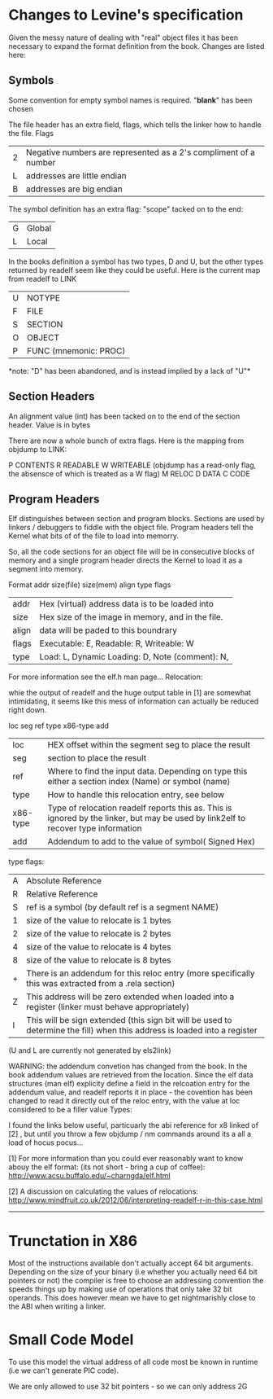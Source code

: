Changes to Levine's specification
=================================
Given the messy nature of dealing with "real" object files it has been necessary to expand the format definition from the book. Changes are listed here:

Symbols
--------
Some convention for empty symbol names is required. "__blank__" has been chosen

The file header has an extra field, flags,  which tells the linker how to handle the file. Flags
<table>
<tr><td> 2 </td> <td>  Negative numbers are represented as a 2's compliment of a number </td> </tr>
<tr><td> L </td> <td>  addresses are little endian </td> </tr>
<tr><td> B </td> <td>  addresses are big endian </td> </tr>
</table>

The symbol definition has an extra flag: "scope" tacked on to the end:
<table>
<tr><td> G </td> <td>  Global </td> </tr>
<tr><td> L </td> <td>  Local  </td> </tr>
</table>

In the books definition a symbol has two types, D and U, but the other types returned by readelf seem like they could be useful. Here is the current map from readelf to LINK 

<table>
<tr><td> U </td> <td>  NOTYPE </td> </tr>
<tr><td> F </td> <td>  FILE  </td> </tr>
<tr><td> S </td> <td>  SECTION </td> </tr>
<tr><td> O </td> <td>  OBJECT </td> </tr>
<tr><td> P </td> <td>  FUNC (mnemonic: PROC) </td> </tr>
</table>
*note: "D" has been abandoned, and is instead implied by a lack of "U"*
     


Section  Headers
-----------------
An alignment value (int) has been tacked on to the end of the section header. Value is in bytes

There are now a whole bunch of extra flags. Here is the mapping from objdump to LINK:
</table>
<tr><td> P </td> <td>  CONTENTS </td> </tr>
<tr><td> R </td> <td>  READABLE </td> </tr>
<tr><td> W </td> <td>  WRITEABLE (objdump has a read-only flag, the absensce of which is treated as a W flag) </td> </tr>
<tr><td> M </td> <td>  RELOC </td> </tr>
<tr><td> D </td> <td>  DATA </td> </tr>
<tr><td> C </td> <td>  CODE </td> </tr>
</table>

Program Headers
----------------
Elf distinguishes between section and program blocks. Sections are used by linkers / debuggers to fiddle with the object file. Program headers tell the Kernel what bits of of the file to load into memorry.

So, all the code sections for an object file will be in consecutive blocks of memory and a single program header directs the Kernel to load it as a segment into memory.

Format
addr size(file) size(mem) align type flags 

<table>
<tr><td> addr </td> <td>  Hex (virtual) address data is to be loaded into </td> </tr>
<tr><td> size </td> <td>  Hex size of the image in memory, and in the file.  </td> </tr>
<tr><td> align </td> <td>  data will be paded to this boundrary </td> </tr>
<tr><td> flags </td> <td>  Executable: E, Readable: R, Writeable: W </td> </tr>
<tr><td> type </td> <td>   Load: L, Dynamic Loading: D, Note (comment): N,  </td> </tr>
</table>

For more information see the elf.h man page...
Relocation:

whie the output of readelf and the huge output table in [1] are somewhat intimidating, it seems like this mess of information can actually be reduced right down. 

loc seg ref type x86-type add 

<table>
<tr><td> loc </td> <td>  HEX offset within the segment seg to place the result </td> </tr>
<tr><td> seg </td> <td>  section to place the result </td> </tr>
<tr><td> ref </td> <td>  Where to find the input data. Depending on type this either a section index (Name) or symbol (name) </td> </tr>
<tr><td> type </td> <td>  How to handle this relocation entry, see below </td> </tr>
<tr><td> x86-type </td> <td>  Type of relocation readelf reports this as. This is ignored by the linker, but may be used by link2elf to recover type information </td> </tr>
<tr><td> add </td> <td>  Addendum to add to the value of symbol( Signed Hex) </td> </tr>
</table>

type flags:

<table>
<tr><td> A </td> <td>  Absolute Reference </td> </tr>
<tr><td> R </td> <td>  Relative Reference </td> </tr>
<tr><td> S </td> <td>  ref is a symbol (by default ref is a segment NAME) </td> </tr>
<tr><td> 1 </td> <td>  size of the value to relocate is 1 bytes </td> </tr>
<tr><td> 2 </td> <td>  size of the value to relocate is 2 bytes </td> </tr>
<tr><td> 4 </td> <td>  size of the value to relocate is 4 bytes </td> </tr>
<tr><td> 8 </td> <td>  size of the value to relocate is 8 bytes </td> </tr>
<tr><td> + </td> <td>  There is an addendum for this reloc entry (more specifically this was extracted from a .rela section) </td> </tr>
<tr><td> Z </td> <td>  This address will be zero extended when loaded into a register (linker must behave appropriately) </td> </tr>
<tr><td> I </td> <td>  This will be sign extended (this sign bit will be used to determine the fill) when this address is loaded into a register </td> </tr>
</table>


(U and L are currently not generated by els2link)

WARNING: the addendum convetion has changed from the book. In the book addendum values are retrieved from the location. Since the elf data structures (man elf) explicity define a field in the relcoation entry for the addendum value, and readelf reports it in place - the covention has been changed to read it directly out of the reloc entry, with the value at loc considered to be a filler value
Types: 



I found the links below useful, particuarly the abi reference for x8 linked of [2] , but until you throw a few objdump / nm commands around its a all a load of hocus pocus...

[1] For more information than you could ever reasonably want to know abouy the elf format: (its not short - bring a cup of coffee): http://www.acsu.buffalo.edu/~charngda/elf.html

[2] A discussion on calculating the values of relocations: http://www.mindfruit.co.uk/2012/06/interpreting-readelf-r-in-this-case.html 

------

Trunctation in X86
==================

Most of the instructions available don't actually accept 64 bit arguments. Depending on the size of your binary (i.e whether you actually need 64 bit pointers or not) the compiler is free to choose an addressing convention the speeds things  up by making use of operations that only take 32 bit operands. This does however mean we have to get nightmarishly close to the ABI when writing a linker.


Small Code Model 
================

To use this model the virtual address of all code most be known in runtime (i.e we can't generate PIC code).

We are only allowed to use 32 bit pointers - so we can only address 2G


